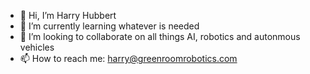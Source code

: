 - 👋 Hi, I’m Harry Hubbert 
- 🌱 I’m currently learning whatever is needed
- 💞️ I’m looking to collaborate on all things AI, robotics and autonmous vehicles
- 📫 How to reach me: harry@greenroomrobotics.com

<!---
Hubes92/Hubes92 is a ✨ special ✨ repository because its `README.md` (this file) appears on your GitHub profile.
You can click the Preview link to take a look at your changes.
--->
